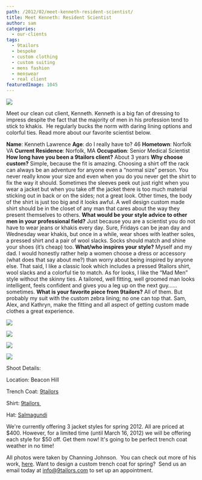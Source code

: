 ```yaml
---
path: /2012/02/meet-kenneth-resident-scientist/
title: Meet Kenneth: Resident Scientist
author: sam
categories: 
  - our-clients
tags: 
  - 9tailors
  - bespoke
  - custom clothing
  - custom suiting
  - mens fashion
  - menswear
  - real client
featuredImage: 1045
---
```

[![](http://3.bp.blogspot.com/-Evq2G-sw25E/TzrmpmBfXiI/AAAAAAAABKM/i1ouhKkcOx0/s640/kenneth_profile.jpg)](http://3.bp.blogspot.com/-Evq2G-sw25E/TzrmpmBfXiI/AAAAAAAABKM/i1ouhKkcOx0/s1600/kenneth_profile.jpg)

Meet our clean cut client, Kenneth. Kenneth is a big fan of dressing to impress despite the fact that the majority of men in his profession tend to stick to khakis.  He regularly bucks the norm with daring lining options and colorful ties. Read more about our favorite scientist below.  

**Name**: Kenneth Lawrence **Age**: do I really have to? 46 **Hometown**: Norfolk VA **Current Residence**: Norfolk, MA **Occupation**: Senior Medical Scientist **How long have you been a 9tailors client?** About 3 years **Why choose custom?** Simple, because the fit is amazing. Choosing a shirt off the rack can always be an adventure for anyone even a “normal size” person. You never really know your size and even when you do you never get the shirt to fix the way it should. Sometimes the sleeves peek out just right when you wear a jacket but when you take off the jacket there is too much material sticking out in back or on the sides; not a great look. Other times, the body of the shirt is just too big and it looks awful. A well design custom made shirt should be in the closet of any man that cares about the way they present themselves to others. **What would be your style advice to other men in your professional field?** Just because you are a scientist you do not have to wear jeans or khakis every day. Sure, Fridays can be jean day and Wednesday wear khakis, but once in a while, wear shoes with leather soles, a pressed shirt and a pair of wool slacks. Socks should match and shine your shoes (it’s cheap) too. **What/who inspires your style?** Myself and my dad. I would honestly rather help a women choose a dress or accessory (what does that say about me?) than worry about being inspired by anyone else. That said, I like a classic look which includes a pressed 9tailors shirt, wool slacks and a colorful tie to match. As for looks, I like the “Mad Men” style without the skinny ties. A tailored, well fitting, well groomed man looks intelligent, feels confident and gives you a leg up on the next guy…… sometimes. **What is your favorite piece from 9tailors?** All of them. But probably my suit with the custom zebra lining; no one can top that. Sam, Alex, and Kathryn, make the fitting and all aspect of getting custom made clothes a great experience.

[![](http://1.bp.blogspot.com/-jRmW1IvgtSA/Tz2HqbUhbwI/AAAAAAAABKU/Spwx6ozvccI/s400/9TailorsFallShoot-110.jpg)](http://1.bp.blogspot.com/-jRmW1IvgtSA/Tz2HqbUhbwI/AAAAAAAABKU/Spwx6ozvccI/s1600/9TailorsFallShoot-110.jpg)

[![](http://3.bp.blogspot.com/-ENq6IERcbWU/Tz2IYEaw08I/AAAAAAAABKk/ArKlbBDAuYw/s400/9TailorsFallShoot-132.jpg)](http://3.bp.blogspot.com/-ENq6IERcbWU/Tz2IYEaw08I/AAAAAAAABKk/ArKlbBDAuYw/s1600/9TailorsFallShoot-132.jpg)

[![](http://4.bp.blogspot.com/-XVgYEtDaQ8Q/Tz2I3UeejUI/AAAAAAAABK0/EEfaAhS1aCs/s400/9TailorsFallShoot-169.jpg)](http://4.bp.blogspot.com/-XVgYEtDaQ8Q/Tz2I3UeejUI/AAAAAAAABK0/EEfaAhS1aCs/s1600/9TailorsFallShoot-169.jpg)

[![](http://4.bp.blogspot.com/-qAZKi5Cs9RU/Tz2IMGyusQI/AAAAAAAABKc/76ZhvgigQCM/s400/9TailorsFallShoot-121.jpg)](http://4.bp.blogspot.com/-qAZKi5Cs9RU/Tz2IMGyusQI/AAAAAAAABKc/76ZhvgigQCM/s1600/9TailorsFallShoot-121.jpg)

Shoot Details:

Location: Beacon Hill

Trench Coat: [9tailors](http://www.9tailors.com/)

Shirt: [9tailors ](http://www.9tailors.com/)

Hat: [Salmagundi](http://www.salmagundiboston.com/)

We're currently offering 3 jacket styles for spring 2012. All are priced at $400. However, for a limited time (until March 16, 2012) we will be offering each style for $50 off. Get them now! It's going to be perfect trench coat weather in no time!

All photos were taken by Channing Johnson.  You can check out more of his work, [here](http://www.channingjohnson.com/). Want to design a custom trench coat for spring?  Send us an email today at [info@9tailors.com](mailto:info@9tailors.com) to set up an appointment.